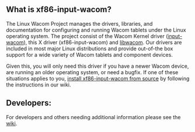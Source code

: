 What is xf86-input-wacom?
-------------------------

The Linux Wacom Project manages the drivers, libraries, and documentation for
configuring and running Wacom tablets under the Linux operating system. The
project consist of the Wacom Kernel driver ([input-wacom](https://github.com/linuxwacom/input-wacom)),
this X driver (xf86-input-wacom) and
[libwacom](https://github.com/linuxwacom/libwacom). Our drivers are
included in most major Linux distributions and provide out-of-the box support
for a wide variety of Wacom tablets and component devices.

Given this, you will only need this driver if you have a newer Wacom device,
are running an older operating system, or need a bugfix. If one of these situations applies to you,
[install xf86-input-wacom from source](https://github.com/linuxwacom/xf86-input-wacom/wiki/Building-The-Driver)
by following the instructions in our wiki.

Developers:
-----------
For developers and others needing additional information please see the
[wiki](https://github.com/linuxwacom/xf86-input-wacom/wiki).
